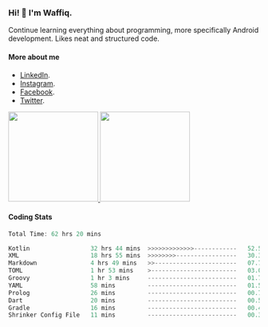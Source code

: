 ### Hi! 👋 I'm Waffiq.

Continue learning everything about programming, more specifically Android development. Likes neat and structured code.

#### More about me 
- [LinkedIn](https://www.linkedin.com/in/waffiqaziz/).
- [Instagram](https://www.instagram.com/waffiqaziz/).
- [Facebook](https://web.facebook.com/WaffiqAziz/).
- [Twitter](https://twitter.com/AzizWaffiq).

<p align="left">
<a href="https://github.com/waffiqaziz">
  <img height="180em" src="https://github-readme-stats-eight-theta.vercel.app/api?username=waffiqaziz&show_icons=true&theme=algolia&include_all_commits=true&count_private=true"/>
  <img height="180em" src="https://github-readme-stats-eight-theta.vercel.app/api/top-langs/?username=waffiqaziz&layout=compact&langs_count=8&theme=algolia"/>
</a>
</p>

#### Coding Stats
<!--START_SECTION:waka-->

```rust
Total Time: 62 hrs 20 mins

Kotlin                 32 hrs 44 mins  >>>>>>>>>>>>>------------   52.51 %
XML                    18 hrs 55 mins  >>>>>>>>-----------------   30.36 %
Markdown               4 hrs 49 mins   >>-----------------------   07.73 %
TOML                   1 hr 53 mins    >------------------------   03.04 %
Groovy                 1 hr 3 mins     -------------------------   01.71 %
YAML                   58 mins         -------------------------   01.57 %
Prolog                 26 mins         -------------------------   00.72 %
Dart                   20 mins         -------------------------   00.55 %
Gradle                 16 mins         -------------------------   00.45 %
Shrinker Config File   11 mins         -------------------------   00.32 %
```

<!--END_SECTION:waka-->
